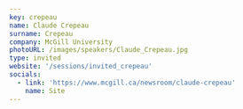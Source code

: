 ```yaml
---
key: crepeau
name: Claude Crepeau
surname: Crepeau
company: McGill University
photoURL: /images/speakers/Claude_Crepeau.jpg
type: invited
website: '/sessions/invited_crepeau'
socials:
  - link: 'https://www.mcgill.ca/newsroom/claude-crepeau'
    name: Site
---
```

